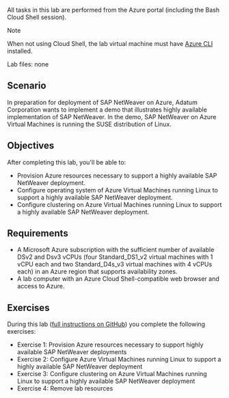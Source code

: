 All tasks in this lab are performed from the Azure portal (including the Bash Cloud Shell session).

> [!NOTE]
> When not using Cloud Shell, the lab virtual machine must have [Azure CLI](/cli/azure/install-azure-cli-windows) installed.

Lab files: none

## Scenario

In preparation for deployment of SAP NetWeaver on Azure, Adatum Corporation wants to implement a demo that illustrates highly available implementation of SAP NetWeaver. In the demo, SAP NetWeaver on Azure Virtual Machines is running the SUSE distribution of Linux.

## Objectives

After completing this lab, you'll be able to:

- Provision Azure resources necessary to support a highly available SAP NetWeaver deployment.
- Configure operating system of Azure Virtual Machines running Linux to support a highly available SAP NetWeaver deployment.
- Configure clustering on Azure Virtual Machines running Linux to support a highly available SAP NetWeaver deployment.

## Requirements

- A Microsoft Azure subscription with the sufficient number of available DSv2 and Dsv3 vCPUs (four Standard\_DS1\_v2 virtual machines with 1 vCPU each and two Standard\_D4s\_v3 virtual machines with 4 vCPUs each) in an Azure region that supports availability zones.
- A lab computer with an Azure Cloud Shell-compatible web browser and access to Azure.

## Exercises

During this lab ([full instructions on GitHub](https://go.microsoft.com/fwlink/?linkid=2260833&clcid=0x409)) you complete the following exercises:

- Exercise 1: Provision Azure resources necessary to support highly available SAP NetWeaver deployments
- Exercise 2: Configure Azure Virtual Machines running Linux to support a highly available SAP NetWeaver deployment
- Exercise 3: Configure clustering on Azure Virtual Machines running Linux to support a highly available SAP NetWeaver deployment
- Exercise 4: Remove lab resources

